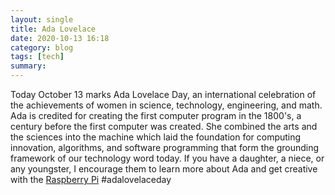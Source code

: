 ```yaml
---
layout: single 
title: Ada Lovelace
date: 2020-10-13 16:18
category: blog 
tags: [tech]
summary: 
---
```


Today October 13 marks Ada Lovelace Day, an international celebration of the achievements of women in science, technology, engineering, and math. Ada is credited for creating the first computer program in the 1800's, a century before the first computer was created. She combined the arts and the sciences into the machine which laid the foundation for computing innovation, algorithms, and software programming that form the grounding framework of our technology word today. If you have a daughter, a niece, or any youngster, I encourage them to learn more about Ada and get creative with the [Raspberry Pi](https://www.raspberrypi.org/blog/raspberry-pi-books-bookloversday/)  #adalovelaceday